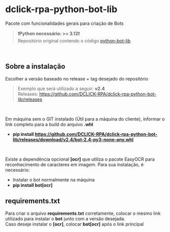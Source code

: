 # dclick-rpa-python-bot-lib
Pacote com funcionalidades gerais para criação de Bots  
> **❗Python necessário: >= 3.12❗**  
> Repositório original contendo o código [python-bot-lib](https://github.com/AlexLanes/python-bot-lib)

<br>

## Sobre a instalação
Escolher a versão baseado no release + tag desejado do repositório
> Exemplo que será utilizado a seguir: **v2.4**  
> Releases: https://github.com/DCLICK-RPA/dclick-rpa-python-bot-lib/releases

<br>

Em máquina sem o GIT instalado (Útil para a máquina do cliente), informar o link completo para a build do arquivo **.whl**
- **pip install https://github.com/DCLICK-RPA/dclick-rpa-python-bot-lib/releases/download/v2.4/bot-2.4-py3-none-any.whl**

<br>

Existe a dependência opcional **[ocr]** que utiliza o pacote EasyOCR para reconhecimento de caracteres em imagem. Para sua instalação, é necessário:
- Instalar o bot normalmente na máquina
- **pip install bot[ocr]**

## requirements.txt
Para criar o arquivo **requirements.txt** corretamente, colocar o mesmo link utilizado para instalar o **bot** junto com a versão desejada.  
Caso deseje instalar o **[ocr]**, colocar **bot[ocr]** após o link principal

